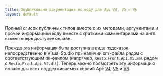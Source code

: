 ```yaml
---
title: Опубликована документация по коду для Api V4, V5 и V6
layout: default
---
```

Полный список публичных типов вместе с их методами, аргументами и прочей информацией коду вместе с краткими комментариями на англ. языке теперь доступен онлайн.

Прежде эта информация была доступна в виде подсказок непосредственно в Visual Studio при наличии xml-файла рядом с соответствующим dll-файлом (например, `Resto.Front.Api.V5.xml` рядом с `Resto.Front.Api.V5.dll`). Теперь можно посмотреть эту информацию онлайн для всех поддерживаемых версий Api: [V4](https://iiko.github.io/front.api.sdk/v4), [V5](https://iiko.github.io/front.api.sdk/v5) и [V6](https://iiko.github.io/front.api.sdk/v6).